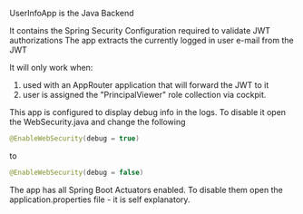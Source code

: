 UserInfoApp is the Java Backend 

It contains the Spring Security Configuration required to validate JWT authorizations
The app extracts the currently logged in user e-mail from the JWT

It will only work when:
1. used with an AppRouter application that will forward the JWT to it
2. user is assigned the "PrincipalViewer" role collection via cockpit.

This app is configured to display debug info in the logs. 
To disable it open the WebSecurity.java and change the following
```Java
@EnableWebSecurity(debug = true)
```
to
```Java
@EnableWebSecurity(debug = false)
```

The app has all Spring Boot Actuators enabled.
To disable them open the application.properties file - it is self explanatory.
